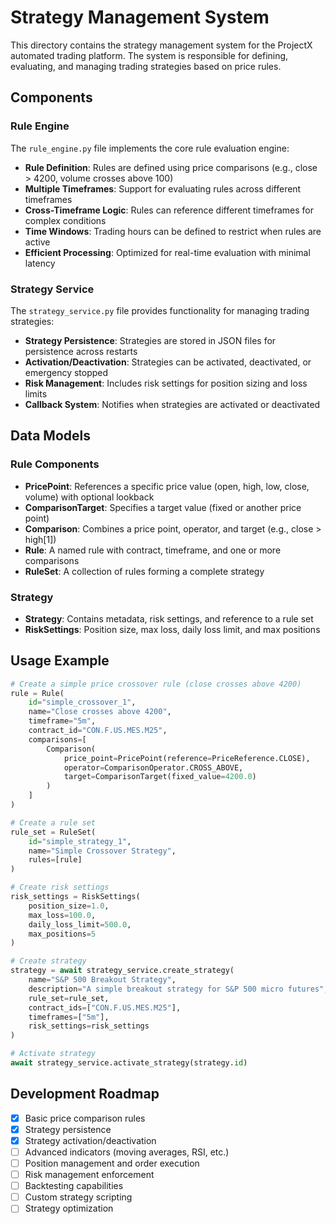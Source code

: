 # Strategy Management System

This directory contains the strategy management system for the ProjectX automated trading platform. The system is responsible for defining, evaluating, and managing trading strategies based on price rules.

## Components

### Rule Engine

The `rule_engine.py` file implements the core rule evaluation engine:

- **Rule Definition**: Rules are defined using price comparisons (e.g., close > 4200, volume crosses above 100)
- **Multiple Timeframes**: Support for evaluating rules across different timeframes
- **Cross-Timeframe Logic**: Rules can reference different timeframes for complex conditions
- **Time Windows**: Trading hours can be defined to restrict when rules are active
- **Efficient Processing**: Optimized for real-time evaluation with minimal latency

### Strategy Service

The `strategy_service.py` file provides functionality for managing trading strategies:

- **Strategy Persistence**: Strategies are stored in JSON files for persistence across restarts
- **Activation/Deactivation**: Strategies can be activated, deactivated, or emergency stopped
- **Risk Management**: Includes risk settings for position sizing and loss limits
- **Callback System**: Notifies when strategies are activated or deactivated

## Data Models

### Rule Components

- **PricePoint**: References a specific price value (open, high, low, close, volume) with optional lookback
- **ComparisonTarget**: Specifies a target value (fixed or another price point)
- **Comparison**: Combines a price point, operator, and target (e.g., close > high[1])
- **Rule**: A named rule with contract, timeframe, and one or more comparisons
- **RuleSet**: A collection of rules forming a complete strategy

### Strategy

- **Strategy**: Contains metadata, risk settings, and reference to a rule set
- **RiskSettings**: Position size, max loss, daily loss limit, and max positions

## Usage Example

```python
# Create a simple price crossover rule (close crosses above 4200)
rule = Rule(
    id="simple_crossover_1", 
    name="Close crosses above 4200",
    timeframe="5m",
    contract_id="CON.F.US.MES.M25",
    comparisons=[
        Comparison(
            price_point=PricePoint(reference=PriceReference.CLOSE),
            operator=ComparisonOperator.CROSS_ABOVE,
            target=ComparisonTarget(fixed_value=4200.0)
        )
    ]
)

# Create a rule set
rule_set = RuleSet(
    id="simple_strategy_1",
    name="Simple Crossover Strategy",
    rules=[rule]
)

# Create risk settings
risk_settings = RiskSettings(
    position_size=1.0,
    max_loss=100.0,
    daily_loss_limit=500.0,
    max_positions=5
)

# Create strategy
strategy = await strategy_service.create_strategy(
    name="S&P 500 Breakout Strategy",
    description="A simple breakout strategy for S&P 500 micro futures",
    rule_set=rule_set,
    contract_ids=["CON.F.US.MES.M25"],
    timeframes=["5m"],
    risk_settings=risk_settings
)

# Activate strategy
await strategy_service.activate_strategy(strategy.id)
```

## Development Roadmap

- [x] Basic price comparison rules
- [x] Strategy persistence
- [x] Strategy activation/deactivation
- [ ] Advanced indicators (moving averages, RSI, etc.)
- [ ] Position management and order execution
- [ ] Risk management enforcement
- [ ] Backtesting capabilities 
- [ ] Custom strategy scripting
- [ ] Strategy optimization 
